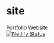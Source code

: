 # site
Portfolio Website <br>
[![Netlify Status](https://api.netlify.com/api/v1/badges/8a5a33ad-2621-4b71-a176-aab055790e1b/deploy-status)](https://app.netlify.com/sites/eldritchships/deploys)
